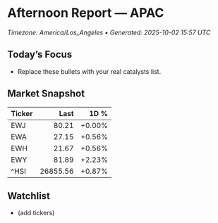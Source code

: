 # Afternoon Report — APAC
_Timezone: America/Los_Angeles • Generated: 2025-10-02 15:57 UTC_

## Today’s Focus
- Replace these bullets with your real catalysts list.

## Market Snapshot
| Ticker | Last | 1D % |
|---|---:|---:|
| EWJ | 80.21 | +0.00% |
| EWA | 27.15 | +0.56% |
| EWH | 21.67 | +0.56% |
| EWY | 81.89 | +2.23% |
| ^HSI | 26855.56 | +0.87% |

## Watchlist
- (add tickers)
